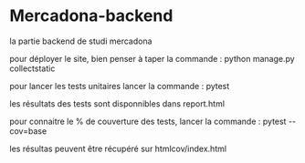 # Mercadona-backend
la partie backend de studi mercadona

pour déployer le site, bien penser à taper la commande : 
python manage.py collectstatic 

pour lancer les tests unitaires lancer la commande : 
pytest

les résultats des tests sont disponnibles dans report.html

pour connaitre le % de couverture des tests, lancer la commande : 
pytest --cov=base

les résultas peuvent être récupéré sur htmlcov/index.html 



